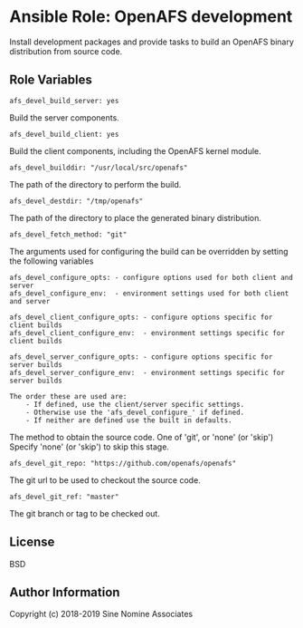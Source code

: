 # Ansible Role: OpenAFS development

Install development packages and provide tasks to build an OpenAFS binary
distribution from source code.

## Role Variables

    afs_devel_build_server: yes

Build the server components.

    afs_devel_build_client: yes

Build the client components, including the OpenAFS kernel module.

    afs_devel_builddir: "/usr/local/src/openafs"

The path of the directory to perform the build.

    afs_devel_destdir: "/tmp/openafs"

The path of the directory to place the generated binary distribution.

    afs_devel_fetch_method: "git"

The arguments used for configuring the build can be overridden by setting
the following variables

    afs_devel_configure_opts: - configure options used for both client and server
    afs_devel_configure_env:  - environment settings used for both client and server

    afs_devel_client_configure_opts: - configure options specific for client builds
    afs_devel_client_configure_env:  - environment settings specific for client builds

    afs_devel_server_configure_opts: - configure options specific for server builds
    afs_devel_server_configure_env:  - environment settings specific for server builds

    The order these are used are:
        - If defined, use the client/server specific settings.
        - Otherwise use the 'afs_devel_configure_' if defined.
        - If neither are defined use the built in defaults.

The method to obtain the source code. One of 'git', or 'none' (or 'skip')
Specify 'none' (or 'skip') to skip this stage.

    afs_devel_git_repo: "https://github.com/openafs/openafs"

The git url to be used to checkout the source code.

    afs_devel_git_ref: "master"

The git branch or tag to be checked out.

## License

BSD

## Author Information

Copyright (c) 2018-2019 Sine Nomine Associates
